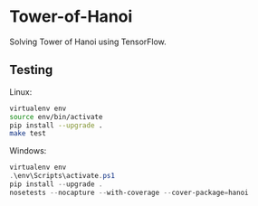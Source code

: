 # Tower-of-Hanoi
Solving Tower of Hanoi using TensorFlow.

## Testing
Linux:
```bash
virtualenv env
source env/bin/activate
pip install --upgrade .
make test
```

Windows:
```powershell
virtualenv env
.\env\Scripts\activate.ps1
pip install --upgrade .
nosetests --nocapture --with-coverage --cover-package=hanoi
```